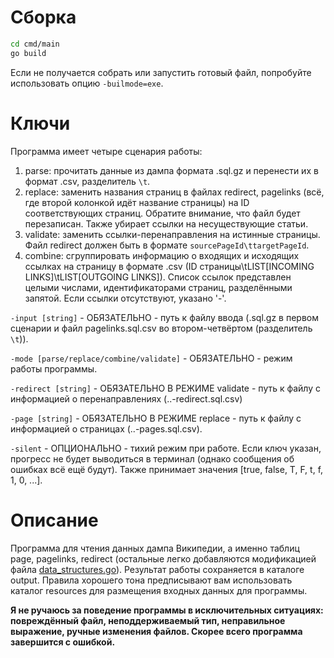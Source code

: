 # Сборка
```bash
cd cmd/main
go build
```
Если не получается собрать или запустить готовый файл, попробуйте использовать опцию `-builmode=exe`.

# Ключи
Программа имеет четыре сценария работы:
1. parse: прочитать данные из дампа формата .sql.gz и перенести их в формат .csv, разделитель `\t`.
2. replace: заменить названия страниц в файлах redirect, pagelinks (всё, где второй колонкой идёт название страницы) на ID соответствующих страниц. Обратите внимание, что файл будет перезаписан. Также убирает ссылки на несуществующие статьи.
3. validate: заменить ссылки-перенаправления на истинные страницы.  Файл redirect должен быть в формате `sourcePageId\ttargetPageId`.
4. combine: сгруппировать информацию о входящих и исходящих ссылках на страницу в формате .csv (ID страницы\tLIST[INCOMING LINKS]\tLIST[OUTGOING LINKS]). Список ссылок представлен целыми числами, идентификаторами страниц, разделёнными запятой. Если ссылки отсутствуют, указано '-'.

`-input [string]` - ОБЯЗАТЕЛЬНО - путь к файлу ввода (.sql.gz в первом сценарии и файл pagelinks.sql.csv во втором-четвёртом (разделитель `\t`)).

`-mode [parse/replace/combine/validate]` - ОБЯЗАТЕЛЬНО - режим работы программы.

`-redirect [string]` - ОБЯЗАТЕЛЬНО В РЕЖИМЕ validate - путь к файлу с информацией о перенаправлениях (..-redirect.sql.csv)

`-page [string]` - ОБЯЗАТЕЛЬНО В РЕЖИМЕ replace - путь к файлу с информацией о страницах (..-pages.sql.csv).

`-silent` - ОПЦИОНАЛЬНО - тихий режим при работе. Если ключ указан, прогресс не будет выводиться в терминал (однако сообщения об ошибках всё ещё будут). Также принимает значения [true, false, T, F, t, f, 1, 0, ...].

# Описание
Программа для чтения данных дампа Википедии, а именно таблиц page, pagelinks, redirect (остальные легко добавляются модификацией файла [data_structures.go](cmd/parser/data_structures.go)).
Результат работы сохраняется в каталоге output. Правила хорошего тона предписывают вам использовать каталог resources для размещения входных данных для программы.

**Я не ручаюсь за поведение программы в исключительных ситуациях: повреждённый файл, неподдерживаемый тип, неправильное выражение, ручные изменения файлов. Скорее всего программа завершится с ошибкой.**
